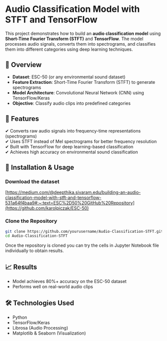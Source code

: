 # Audio Classification Model with STFT and TensorFlow  

This project demonstrates how to build an **audio classification model** using **Short-Time Fourier Transform (STFT)** and **TensorFlow**. The model processes audio signals, converts them into spectrograms, and classifies them into different categories using deep learning techniques.  

## 🔹 Overview  
- **Dataset**: ESC-50 (or any environmental sound dataset)  
- **Feature Extraction**: Short-Time Fourier Transform (STFT) to generate spectrograms  
- **Model Architecture**: Convolutional Neural Network (CNN) using TensorFlow/Keras  
- **Objective**: Classify audio clips into predefined categories  

## 📌 Features  
✔ Converts raw audio signals into frequency-time representations (spectrograms)  
✔ Uses STFT instead of Mel spectrograms for better frequency resolution  
✔ Built with TensorFlow for deep learning-based classification  
✔ Achieves high accuracy on environmental sound classification  


## 🚀 Installation & Usage  

### Download the dataset
[https://medium.com/@deepthika.sivaram.edu/building-an-audio-classification-model-with-stft-and-tensorflow-531a64f4baa9#:~:text=ESC%2D50%20GitHub%20Repository](https://github.com/karolpiczak/ESC-50)
### Clone the Repository  
```bash
git clone https://github.com/yourusername/Audio-Classification-STFT.git
cd Audio-Classification-STFT
```
Once the repository is cloned you can try the cells in Jupyter Notebook file individually to obtain results.

## 📈 Results

- Model achieves 80%+ accuracy on the ESC-50 dataset
- Performs well on real-world audio clips


## 🛠 Technologies Used
- Python
- TensorFlow/Keras
- Librosa (Audio Processing)
- Matplotlib & Seaborn (Visualization)

